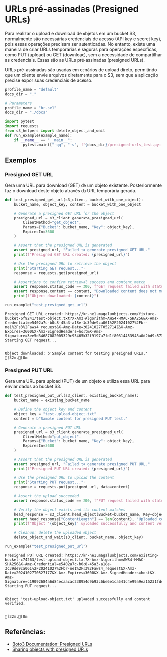 # URLs pré-assinadas (Presigned URLs)

Para realizar o upload e download de objetos em um bucket S3, normalmente são necessárias
credenciais de acesso (API key e secret key), pois essas operações precisam ser autenticadas.
No entanto, existe uma maneira de criar URLs temporárias e seguras para operações específicas,
como PUT (upload) ou GET (download), sem a necessidade de compartilhar as credenciais. Essas
são as URLs pré-assinadas (presigned URLs).

URLs pré-assinadas são usadas em cenários de upload direto, permitindo que um cliente
envie arquivos diretamente para o S3, sem que a aplicação precise expor suas credenciais de acesso.


```python
profile_name = "default"
docs_dir = "."
```


```python
# Parameters
profile_name = "br-se1"
docs_dir = "./docs"

```


```python
import pytest
import requests
from s3_helpers import delete_object_and_wait
def run_example(example_name):
    if __name__ == "__main__":
        pytest.main(["-qq", "-s", f"{docs_dir}/presigned-urls_test.py::{example_name}"])
```

## Exemplos

### Presigned GET URL

Gera uma URL para download (GET) de um objeto existente.
Posteriormente faz o download deste objeto através da URL temporária gerada.


```python
def test_presigned_get_url(s3_client, bucket_with_one_object):
    bucket_name, object_key, content = bucket_with_one_object

    # Generate a presigned GET URL for the object
    presigned_url = s3_client.generate_presigned_url(
        ClientMethod="get_object",
        Params={"Bucket": bucket_name, "Key": object_key},
        ExpiresIn=3600
    )

    # Assert that the presigned URL is generated
    assert presigned_url, "Failed to generate presigned GET URL."
    print(f"Presigned GET URL created: {presigned_url}")

    # Use the presigned URL to retrieve the object
    print("Starting GET request...")
    response = requests.get(presigned_url)

    # Assertions to confirm retrieval success and content match
    assert response.status_code == 200, f"GET request failed with status code {response.status_code}"
    assert response.content == content, "Downloaded content does not match the original content."
    print(f"Object downloaded: {content}")

run_example("test_presigned_get_url")
```

    Presigned GET URL created: https://br-ne1.magaluobjects.com/fixture-bucket-6f9241/test-object.txt?X-Amz-Algorithm=AWS4-HMAC-SHA256&X-Amz-Credential=e5402a7c-b0c8-45a3-a18e-3c39de9ca061%2F20241027%2Fbr-ne1%2Fs3%2Faws4_request&X-Amz-Date=20241027T052714Z&X-Amz-Expires=3600&X-Amz-SignedHeaders=host&X-Amz-Signature=3ee5d34687082005329c95465b32f9197a7fd1f80314453948a0d2bd9c573972
    Starting GET request...


    Object downloaded: b'Sample content for testing presigned URLs.'
    [32m.[0m

    


### Presigned PUT URL

Gera uma URL para upload (PUT) de um objeto e utiliza essa URL para enviar dados ao bucket S3.


```python
def test_presigned_put_url(s3_client, existing_bucket_name):
    bucket_name = existing_bucket_name

    # Define the object key and content
    object_key = "test-upload-object.txt"
    content = b"Sample content for presigned PUT test."

    # Generate a presigned PUT URL
    presigned_url = s3_client.generate_presigned_url(
        ClientMethod="put_object",
        Params={"Bucket": bucket_name, "Key": object_key},
        ExpiresIn=3600
    )

    # Assert that the presigned URL is generated
    assert presigned_url, "Failed to generate presigned PUT URL."
    print(f"Presigned PUT URL created: {presigned_url}")

    # Use the presigned URL to upload the content
    print("Starting PUT request...")
    response = requests.put(presigned_url, data=content)

    # Assert the upload succeeded
    assert response.status_code == 200, f"PUT request failed with status code {response.status_code}"

    # Verify the object exists and its content matches
    head_response = s3_client.head_object(Bucket=bucket_name, Key=object_key)
    assert head_response["ContentLength"] == len(content), "Uploaded content size mismatch."
    print(f"Object '{object_key}' uploaded successfully and content verified.")

    # Cleanup: delete the uploaded object
    delete_object_and_wait(s3_client, bucket_name, object_key)

run_example("test_presigned_put_url")
```

    Presigned PUT URL created: https://br-ne1.magaluobjects.com/existing-bucket-c74263/test-upload-object.txt?X-Amz-Algorithm=AWS4-HMAC-SHA256&X-Amz-Credential=e5402a7c-b0c8-45a3-a18e-3c39de9ca061%2F20241027%2Fbr-ne1%2Fs3%2Faws4_request&X-Amz-Date=20241027T052717Z&X-Amz-Expires=3600&X-Amz-SignedHeaders=host&X-Amz-Signature=c19092684a6d84ecaacac238954d9b93c6be6e1ca541c4e99a9ea15231fdce48
    Starting PUT request...


    Object 'test-upload-object.txt' uploaded successfully and content verified.


    [32m.[0m

    


## Referências:
- [Boto3 Documentation: Presigned URLs](https://boto3.amazonaws.com/v1/documentation/api/latest/guide/s3-presigned-urls.html)
- [Sharing objects with presigned URLs](https://docs.aws.amazon.com/AmazonS3/latest/userguide/ShareObjectPreSignedURL.html)
